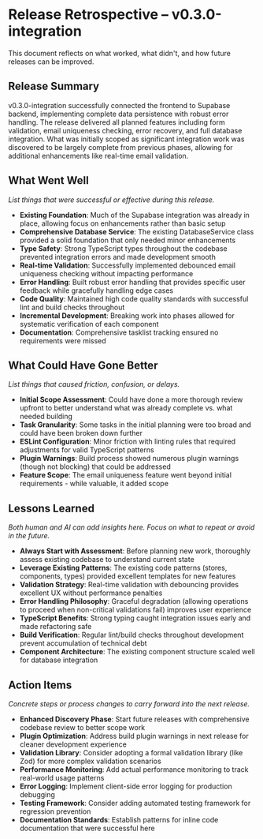 # Release Retrospective – v0.3.0-integration
This document reflects on what worked, what didn't, and how future releases can be improved.

## Release Summary
v0.3.0-integration successfully connected the frontend to Supabase backend, implementing complete data persistence with robust error handling. The release delivered all planned features including form validation, email uniqueness checking, error recovery, and full database integration. What was initially scoped as significant integration work was discovered to be largely complete from previous phases, allowing for additional enhancements like real-time email validation.

## What Went Well
_List things that were successful or effective during this release._

- **Existing Foundation**: Much of the Supabase integration was already in place, allowing focus on enhancements rather than basic setup
- **Comprehensive Database Service**: The existing DatabaseService class provided a solid foundation that only needed minor enhancements
- **Type Safety**: Strong TypeScript types throughout the codebase prevented integration errors and made development smooth
- **Real-time Validation**: Successfully implemented debounced email uniqueness checking without impacting performance
- **Error Handling**: Built robust error handling that provides specific user feedback while gracefully handling edge cases
- **Code Quality**: Maintained high code quality standards with successful lint and build checks throughout
- **Incremental Development**: Breaking work into phases allowed for systematic verification of each component
- **Documentation**: Comprehensive tasklist tracking ensured no requirements were missed

## What Could Have Gone Better
_List things that caused friction, confusion, or delays._

- **Initial Scope Assessment**: Could have done a more thorough review upfront to better understand what was already complete vs. what needed building
- **Task Granularity**: Some tasks in the initial planning were too broad and could have been broken down further
- **ESLint Configuration**: Minor friction with linting rules that required adjustments for valid TypeScript patterns
- **Plugin Warnings**: Build process showed numerous plugin warnings (though not blocking) that could be addressed
- **Feature Scope**: The email uniqueness feature went beyond initial requirements - while valuable, it added scope

## Lessons Learned
_Both human and AI can add insights here. Focus on what to repeat or avoid in the future._

- **Always Start with Assessment**: Before planning new work, thoroughly assess existing codebase to understand current state
- **Leverage Existing Patterns**: The existing code patterns (stores, components, types) provided excellent templates for new features
- **Validation Strategy**: Real-time validation with debouncing provides excellent UX without performance penalties
- **Error Handling Philosophy**: Graceful degradation (allowing operations to proceed when non-critical validations fail) improves user experience
- **TypeScript Benefits**: Strong typing caught integration issues early and made refactoring safe
- **Build Verification**: Regular lint/build checks throughout development prevent accumulation of technical debt
- **Component Architecture**: The existing component structure scaled well for database integration

## Action Items
_Concrete steps or process changes to carry forward into the next release._

- **Enhanced Discovery Phase**: Start future releases with comprehensive codebase review to better scope work
- **Plugin Optimization**: Address build plugin warnings in next release for cleaner development experience  
- **Validation Library**: Consider adopting a formal validation library (like Zod) for more complex validation scenarios
- **Performance Monitoring**: Add actual performance monitoring to track real-world usage patterns
- **Error Logging**: Implement client-side error logging for production debugging
- **Testing Framework**: Consider adding automated testing framework for regression prevention
- **Documentation Standards**: Establish patterns for inline code documentation that were successful here